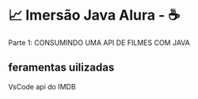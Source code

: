 # 📈 Imersão  Java  Alura - ☕
Parte 1:
CONSUMINDO UMA API DE FILMES COM JAVA

## feramentas uilizadas
VsCode
api do IMDB


